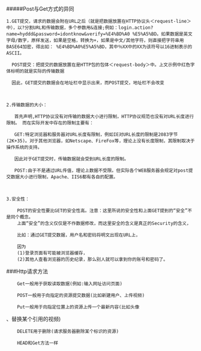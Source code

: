 #####Post与Get方式的异同

    1.GET提交，请求的数据会附在URL之后（就是把数据放置在HTTP协议头＜request-line＞中），以?分割URL和传输数据，多个参数用&连接;例如：login.action?name=hyddd&password=idontknow&verify=%E4%BD%A0 %E5%A5%BD。如果数据是英文字母/数字，原样发送，如果是空格，转换为+，如果是中文/其他字符，则直接把字符串用BASE64加密，得出如： %E4%BD%A0%E5%A5%BD，其中％XX中的XX为该符号以16进制表示的ASCII。

      POST提交：把提交的数据放置在是HTTP包的包体＜request-body＞中。上文示例中红色字体标明的就是实际的传输数据

      因此，GET提交的数据会在地址栏中显示出来，而POST提交，地址栏不会改变

 

    2.传输数据的大小：

       首先声明,HTTP协议没有对传输的数据大小进行限制，HTTP协议规范也没有对URL长度进行限制。 而在实际开发中存在的限制主要有：

       GET:特定浏览器和服务器对URL长度有限制，例如IE对URL长度的限制是2083字节(2K+35)。对于其他浏览器，如Netscape、FireFox等，理论上没有长度限制，其限制取决于操作系统的支持。

       因此对于GET提交时，传输数据就会受到URL长度的限制。

       POST:由于不是通过URL传值，理论上数据不受限。但实际各个WEB服务器会规定对post提交数据大小进行限制，Apache、IIS6都有各自的配置。

 

    3.安全性：

        POST的安全性要比GET的安全性高。注意：这里所说的安全性和上面GET提到的“安全”不是同个概念。
        上面“安全”的含义仅仅是不作数据修改，而这里安全的含义是真正的Security的含义，

        比如：通过GET提交数据，用户名和密码将明文出现在URL上，
        
        因为
        (1)登录页面有可能被浏览器缓存， 
        (2)其他人查看浏览器的历史纪录，那么别人就可以拿到你的账号和密码了。


###Http请求方法
    

        Get一般用于获取读取数据(例如:输入网址访问页面)

        POST一般用于向指定的资源提交数据(比如新建用户、上传视频)

        Put一般用于向指定位置上的资源上传一个最新内容(比如头像
、替换某个引用的视频)

        DELETE用于删除(请求服务器删除某个标识的资源)

        HEAD和Get方法一样